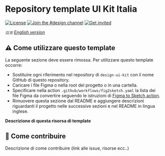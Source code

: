 # Repository template UI Kit Italia

[![License](https://img.shields.io/github/license/italia/design-ui-kit.svg)](https://github.com/italia/design-ui-kit/blob/main/LICENSE)
[![Join the #design channel](https://img.shields.io/badge/Slack%20channel-%23design-blue.svg)](https://developersitalia.slack.com/messages/C7VPAUVB3/)
[![Get invited](https://slack.developers.italia.it/badge.svg)](https://slack.developers.italia.it/)

_🇬🇧 [English version](README.EN.md)_

## ⚠️ Come utilizzare questo template

La seguente sezione deve essere rimossa. 
Per utilizzare questo template occorre:

- Sostituire ogni riferimento nel repository di `design-ui-kit` con il nome GitHub di questo repository.
- Caricare i file Figma o nella root del progetto o in una cartella.
- Specificare nella action `.github/workflows/fig2sketch.yaml` la lista dei file Figma da convertire seguendo le istruzioni di [Figma to Sketch action](https://github.com/italia/figma-to-sketch-action).
- Rimuovere questa sezione dal README e aggiungere descrizioni riguardanti il progetto nelle successive sezioni e nel README in lingua inglese.

**Descrizione di questa risorsa di template**

## 💙 Come contribuire

Descrizione di come contribuire (link alle issue, risorse ecc..)

